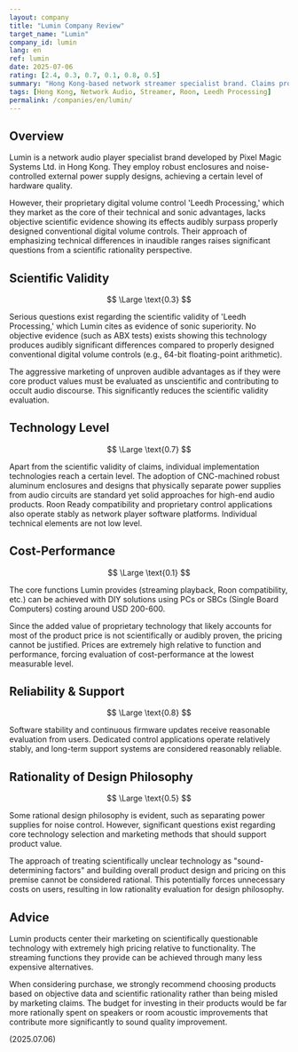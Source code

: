 ```yaml
---
layout: company
title: "Lumin Company Review"
target_name: "Lumin"
company_id: lumin
lang: en
ref: lumin
date: 2025-07-06
rating: [2.4, 0.3, 0.7, 0.1, 0.8, 0.5]
summary: "Hong Kong-based network streamer specialist brand. Claims proprietary digital volume control 'Leedh Processing' as evidence of sonic superiority, but lacks objective evidence for these claims. Shows a tendency to prioritize marketing over scientific validity, with extremely high pricing relative to functionality, making recommendation difficult."
tags: [Hong Kong, Network Audio, Streamer, Roon, Leedh Processing]
permalink: /companies/en/lumin/
---
```


## Overview

Lumin is a network audio player specialist brand developed by Pixel Magic Systems Ltd. in Hong Kong. They employ robust enclosures and noise-controlled external power supply designs, achieving a certain level of hardware quality.

However, their proprietary digital volume control 'Leedh Processing,' which they market as the core of their technical and sonic advantages, lacks objective scientific evidence showing its effects audibly surpass properly designed conventional digital volume controls. Their approach of emphasizing technical differences in inaudible ranges raises significant questions from a scientific rationality perspective.

## Scientific Validity

$$ \Large \text{0.3} $$

Serious questions exist regarding the scientific validity of 'Leedh Processing,' which Lumin cites as evidence of sonic superiority. No objective evidence (such as ABX tests) exists showing this technology produces audibly significant differences compared to properly designed conventional digital volume controls (e.g., 64-bit floating-point arithmetic).

The aggressive marketing of unproven audible advantages as if they were core product values must be evaluated as unscientific and contributing to occult audio discourse. This significantly reduces the scientific validity evaluation.

## Technology Level

$$ \Large \text{0.7} $$

Apart from the scientific validity of claims, individual implementation technologies reach a certain level. The adoption of CNC-machined robust aluminum enclosures and designs that physically separate power supplies from audio circuits are standard yet solid approaches for high-end audio products. Roon Ready compatibility and proprietary control applications also operate stably as network player software platforms. Individual technical elements are not low level.

## Cost-Performance

$$ \Large \text{0.1} $$

The core functions Lumin provides (streaming playback, Roon compatibility, etc.) can be achieved with DIY solutions using PCs or SBCs (Single Board Computers) costing around USD 200-600.

Since the added value of proprietary technology that likely accounts for most of the product price is not scientifically or audibly proven, the pricing cannot be justified. Prices are extremely high relative to function and performance, forcing evaluation of cost-performance at the lowest measurable level.

## Reliability & Support

$$ \Large \text{0.8} $$

Software stability and continuous firmware updates receive reasonable evaluation from users. Dedicated control applications operate relatively stably, and long-term support systems are considered reasonably reliable.

## Rationality of Design Philosophy

$$ \Large \text{0.5} $$

Some rational design philosophy is evident, such as separating power supplies for noise control. However, significant questions exist regarding core technology selection and marketing methods that should support product value.

The approach of treating scientifically unclear technology as "sound-determining factors" and building overall product design and pricing on this premise cannot be considered rational. This potentially forces unnecessary costs on users, resulting in low rationality evaluation for design philosophy.

## Advice

Lumin products center their marketing on scientifically questionable technology with extremely high pricing relative to functionality. The streaming functions they provide can be achieved through many less expensive alternatives.

When considering purchase, we strongly recommend choosing products based on objective data and scientific rationality rather than being misled by marketing claims. The budget for investing in their products would be far more rationally spent on speakers or room acoustic improvements that contribute more significantly to sound quality improvement.

(2025.07.06)